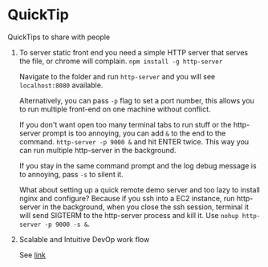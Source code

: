 # QuickTip
QuickTips to share with people

1. To server static front end you need a simple HTTP server that serves the file, or chrome will complain. `npm install -g http-server`

   Navigate to the folder and run `http-server` and you will see `localhost:8080` available.

   Alternatively, you can pass `-p` flag to set a port number, this allows you to run multiple front-end on one machine without conflict.

   If you don't want open too many terminal tabs to run stuff or the http-server prompt is too annoying, you can add `&` to the end to the command. `http-server -p 9000 &` and hit ENTER twice. This way you can run multiple http-server in the background.

   If you stay in the same command prompt and the log debug message is to annoying, pass `-s` to silent it.

   What about setting up a quick remote demo server and too lazy to install nginx and configure? Because if you ssh into a EC2 instance, run http-server in the background, when you close the ssh session, terminal it will send SIGTERM to the http-server process and kill it. Use `nohup http-server -p 9000 -s &`.

2. Scalable and Intuitive DevOp work flow

    See [link](http://jeffkreeftmeijer.com/2010/why-arent-you-using-git-flow/)
